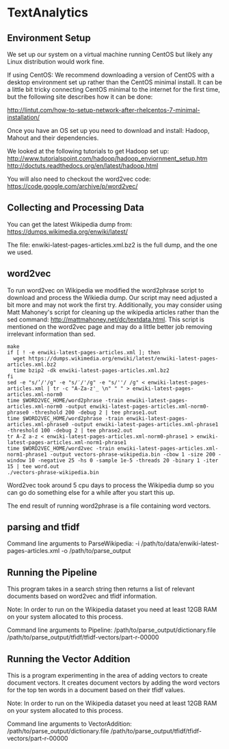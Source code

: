 # TextAnalytics

Environment Setup
-----------------
We set up our system on a virtual machine running CentOS but likely any Linux distribution would work fine.

If using CentOS:
We recommend downloading a version of CentOS with a desktop environment set up rather than the CentOS minimal install. It can be a little bit tricky connecting CentOS minimal to the internet for the first time, but the following site describes how it can be done:

http://lintut.com/how-to-setup-network-after-rhelcentos-7-minimal-installation/

Once you have an OS set up you need to download and install:
Hadoop, Mahout and their dependencies.

We looked at the following tutorials to get Hadoop set up:
http://www.tutorialspoint.com/hadoop/hadoop_enviornment_setup.htm
http://doctuts.readthedocs.org/en/latest/hadoop.html

You will also need to checkout the word2vec code:
https://code.google.com/archive/p/word2vec/

Collecting and Processing Data
-------------------------------
You can get the latest Wikipedia dump from:
https://dumps.wikimedia.org/enwiki/latest/

The file: enwiki-latest-pages-articles.xml.bz2 is the full dump, and the one we used.

word2vec
--------
To run word2vec on Wikipedia we modified the word2phrase script to download and process the Wikiedia dump. Our script may need adjusted a bit more and may not work the first try. Additionally, you may consider using Matt Mahoney's script for cleaning up the wikipedia articles rather than the sed command: http://mattmahoney.net/dc/textdata.html. This script is mentioned on the word2vec page and may do a little better job removing irrelevant information than sed.

	make
	if [ ! -e enwiki-latest-pages-articles.xml ]; then
	  wget https://dumps.wikimedia.org/enwiki/latest/enwiki-latest-pages-articles.xml.bz2
	  time bzip2 -dk enwiki-latest-pages-articles.xml.bz2
	fi
	sed -e "s/’/'/g" -e "s/′/'/g" -e "s/''/ /g" < enwiki-latest-pages-articles.xml | tr -c "A-Za-z'_ \n" " " > enwiki-latest-pages-articles.xml-norm0
	time $WORD2VEC_HOME/word2phrase -train enwiki-latest-pages-articles.xml-norm0 -output enwiki-latest-pages-articles.xml-norm0-phrase0 -threshold 200 -debug 2 | tee phrase1.out
	time $WORD2VEC_HOME/word2phrase -train enwiki-latest-pages-articles.xml-phrase0 -output enwiki-latest-pages-articles.xml-phrase1 -threshold 100 -debug 2 | tee phrase2.out
	tr A-Z a-z < enwiki-latest-pages-articles.xml-norm0-phrase1 > enwiki-latest-pages-articles.xml-norm1-phrase1
	time $WORD2VEC_HOME/word2vec -train enwiki-latest-pages-articles.xml-norm1-phrase1 -output vectors-phrase-wikipedia.bin -cbow 1 -size 200 -window 10 -negative 25 -hs 0 -sample 1e-5 -threads 20 -binary 1 -iter 15 | tee word.out
	./vectors-phrase-wikipedia.bin

Word2vec took around 5 cpu days to process the Wikipedia dump so you can go do something else for a while after you start this up.

The end result of running word2phrase is a file containing word vectors.

parsing and tfidf
-----------------
Command line arguments to ParseWikipedia:
-i /path/to/data/enwiki-latest-pages-articles.xml -o /path/to/parse_output

Running the Pipeline
--------------------
This program takes in a search string then returns a list of relevant documents based on word2vec and tfidf information.

Note: In order to run on the Wikipedia dataset you need at least 12GB RAM on your system allocated to this process.

Command line arguments to Pipeline:
/path/to/parse_output/dictionary.file /path/to/parse_output/tfidf/tfidf-vectors/part-r-00000

Running the Vector Addition
---------------------------
This is a program experimenting in the area of adding vectors to create document vectors. It creates document vectors by adding the word vectors for the top ten words in a document based on their tfidf values.

Note: In order to run on the Wikipedia dataset you need at least 12GB RAM on your system allocated to this process.

Command line arguments to VectorAddition:
/path/to/parse_output/dictionary.file /path/to/parse_output/tfidf/tfidf-vectors/part-r-00000
